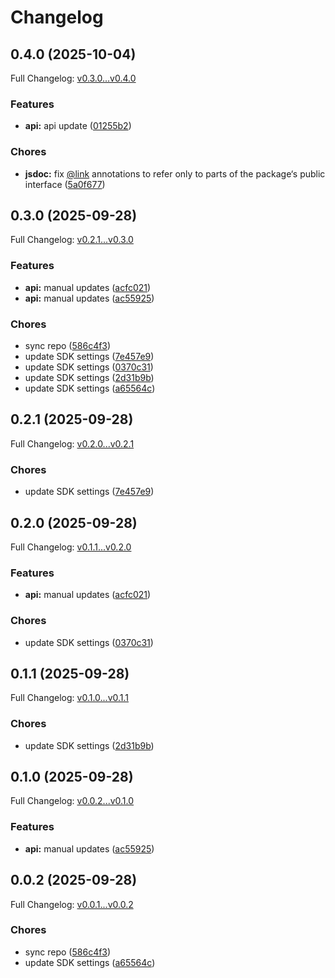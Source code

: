 # Changelog

## 0.4.0 (2025-10-04)

Full Changelog: [v0.3.0...v0.4.0](https://github.com/ulixes/post-captain/compare/v0.3.0...v0.4.0)

### Features

* **api:** api update ([01255b2](https://github.com/ulixes/post-captain/commit/01255b2cfd9d90a0f5ab4514382ab5b544ec6e67))


### Chores

* **jsdoc:** fix [@link](https://github.com/link) annotations to refer only to parts of the package‘s public interface ([5a0f677](https://github.com/ulixes/post-captain/commit/5a0f677b35964914c208453d59bff4e029c8778a))

## 0.3.0 (2025-09-28)

Full Changelog: [v0.2.1...v0.3.0](https://github.com/ulixes/post-captain/compare/v0.2.1...v0.3.0)

### Features

* **api:** manual updates ([acfc021](https://github.com/ulixes/post-captain/commit/acfc021a052e6fad1db0fe010b12d01b66591d3d))
* **api:** manual updates ([ac55925](https://github.com/ulixes/post-captain/commit/ac55925c16e62ad7c41e874cc54116828858e8d0))


### Chores

* sync repo ([586c4f3](https://github.com/ulixes/post-captain/commit/586c4f3b434ec7c909922d1930a887563fa816bf))
* update SDK settings ([7e457e9](https://github.com/ulixes/post-captain/commit/7e457e9ee25ec856676444a9d40e812e68705c33))
* update SDK settings ([0370c31](https://github.com/ulixes/post-captain/commit/0370c3182d74e3a80e3560936788eb747cbd60f2))
* update SDK settings ([2d31b9b](https://github.com/ulixes/post-captain/commit/2d31b9be01bdcb730364850b82c6288d6ce658fb))
* update SDK settings ([a65564c](https://github.com/ulixes/post-captain/commit/a65564c38ac997aeb5be06fcc13ed872947089a2))

## 0.2.1 (2025-09-28)

Full Changelog: [v0.2.0...v0.2.1](https://github.com/ulixes/post-captain/compare/v0.2.0...v0.2.1)

### Chores

* update SDK settings ([7e457e9](https://github.com/ulixes/post-captain/commit/7e457e9ee25ec856676444a9d40e812e68705c33))

## 0.2.0 (2025-09-28)

Full Changelog: [v0.1.1...v0.2.0](https://github.com/ulixes/post-captain/compare/v0.1.1...v0.2.0)

### Features

* **api:** manual updates ([acfc021](https://github.com/ulixes/post-captain/commit/acfc021a052e6fad1db0fe010b12d01b66591d3d))


### Chores

* update SDK settings ([0370c31](https://github.com/ulixes/post-captain/commit/0370c3182d74e3a80e3560936788eb747cbd60f2))

## 0.1.1 (2025-09-28)

Full Changelog: [v0.1.0...v0.1.1](https://github.com/ulixes/post-captain/compare/v0.1.0...v0.1.1)

### Chores

* update SDK settings ([2d31b9b](https://github.com/ulixes/post-captain/commit/2d31b9be01bdcb730364850b82c6288d6ce658fb))

## 0.1.0 (2025-09-28)

Full Changelog: [v0.0.2...v0.1.0](https://github.com/ulixes/post-captain/compare/v0.0.2...v0.1.0)

### Features

* **api:** manual updates ([ac55925](https://github.com/ulixes/post-captain/commit/ac55925c16e62ad7c41e874cc54116828858e8d0))

## 0.0.2 (2025-09-28)

Full Changelog: [v0.0.1...v0.0.2](https://github.com/ulixes/post-captain/compare/v0.0.1...v0.0.2)

### Chores

* sync repo ([586c4f3](https://github.com/ulixes/post-captain/commit/586c4f3b434ec7c909922d1930a887563fa816bf))
* update SDK settings ([a65564c](https://github.com/ulixes/post-captain/commit/a65564c38ac997aeb5be06fcc13ed872947089a2))
